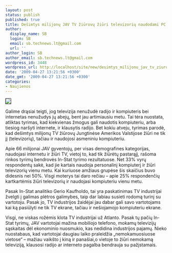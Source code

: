 ```yaml
---
layout: post
status: publish
published: true
title: Dešimtys milijonų JAV TV žiūrovų žiūri televizorių naudodami PC
author:
  display_name: SB
  login: SB
  email: sb.technews.lt@gmail.com
  url: ''
author_login: SB
author_email: sb.technews.lt@gmail.com
wordpress_id: 3448
wordpress_url: http://localhost/site/new/desimtys_milijonu_jav_tv_ziurovu_ziuri_televizoriu_naudodami_pc/
date: '2009-04-27 13:21:56 +0300'
date_gmt: '2009-04-27 13:21:56 +0300'
categories:
- Naujienos
---
```

<div class="imgright"><img src="http://tbn0.google.com/images?q=tbn:wA2QC20uPpgCsM:http://cdn.channel.aol.com/bbarticle/articles/05/00/45e704ae-002c8-04ec6-400cb8e1" border="1" /></div>
<p>Galime drąsiai teigti, jog televizija nenužudė radijo ir kompiuteris bei internetas nenužudys jų abejų, bent jau artimiausiu metu. Tai tėra nuostata, atliktas tyrimas, kad kiekvienas žmogus gali naudotis kompiuteriu, arba tiesiog naršyti internete, ir klausytis radijo. Bet kokiu atveju, tyrimas parodė, kad dešimtys milijonų TV žiūrovų Jungtinėse Amerikos Valstijose žiūri ne tik jį (televizorių), tačiau ir naudojosi asmeniniu kompiuteriu.</p>
<p>Apie 66 milijonai JAV gyventojų, per visas demografines kategorijas, naudojasi internetu ir žiūri TV, vietoj to, kad tik žiūrėtų pastarąjį, rašoma rinkos tyrimų bendrovės In-Stat tyrimo rezultatuose. Net 33% vyrų respondentų sakė, kad jie kartais naudoja personalinį kompiuterį ir žiūri televizorių vienu metu. Kai kuriuose amžiaus grupėse šis skaičius buvo didesnis nei 50%. Visgi moterys tai daro rečiau – apie 25% respondenčių kartkartėmis žiūri televizorių ir naudojasi kompiuteriu vienu metu.</p>
<p>Pasak In-Stat analitiko Gerio Kaufholdo, tai yra paskatinimas TV industrijai žvelgti į galimas plėtros galimybes, taip dar labiau susieti rodomą turinį su vartotoju. Pasak jo, TV industrijos žaidėjai jau dabar gali savo vartotojams kai ką pasiūlyti ne tik TV ekrane, tačiau ir nešiojamojo kompiuteriu ekrane.</p>
<p>Visgi, ne viskas rožėmis klota TV industrijai už Atlanto. Pasak tų pačių In-Stat tyrimų, JAV vartotojai mažina mobiliojo telefono, mokamų televizijų sąskaitas dėl ekonominio nuosmukio, kas nedidina industrijos pajamų. Nieko nuostabaus, kad vartotojai daugiau laiko praleidžia „nemokamuosiuose vietose“ – mažiau vaikšto į kiną ir panašiai,o vietoje to žiūri nemokamą televiziją, klausosi radijo ar interneto pagalba bendrauja su pažįstamais.<br /></p>

